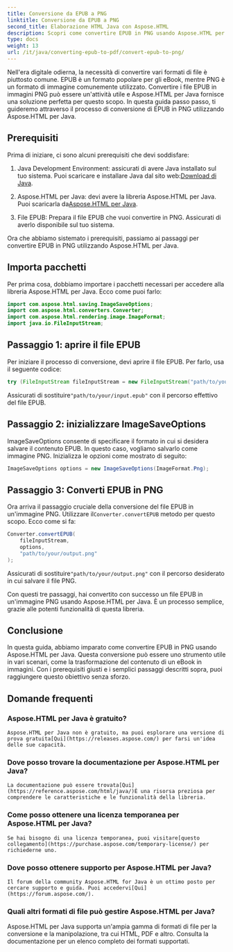```yaml
---
title: Conversione da EPUB a PNG
linktitle: Conversione da EPUB a PNG
second_title: Elaborazione HTML Java con Aspose.HTML
description: Scopri come convertire EPUB in PNG usando Aspose.HTML per Java. Segui la nostra guida passo dopo passo e rendi il contenuto del tuo eBook visivamente accattivante.
type: docs
weight: 13
url: /it/java/converting-epub-to-pdf/convert-epub-to-png/
---
```


Nell'era digitale odierna, la necessità di convertire vari formati di file è piuttosto comune. EPUB è un formato popolare per gli eBook, mentre PNG è un formato di immagine comunemente utilizzato. Convertire i file EPUB in immagini PNG può essere un'attività utile e Aspose.HTML per Java fornisce una soluzione perfetta per questo scopo. In questa guida passo passo, ti guideremo attraverso il processo di conversione di EPUB in PNG utilizzando Aspose.HTML per Java.

## Prerequisiti

Prima di iniziare, ci sono alcuni prerequisiti che devi soddisfare:

1.  Java Development Environment: assicurati di avere Java installato sul tuo sistema. Puoi scaricare e installare Java dal sito web:[Download di Java](https://www.oracle.com/java/technologies/javase-downloads.html).

2.  Aspose.HTML per Java: devi avere la libreria Aspose.HTML per Java. Puoi scaricarla da[Aspose.HTML per Java](https://releases.aspose.com/html/java/).

3. File EPUB: Prepara il file EPUB che vuoi convertire in PNG. Assicurati di averlo disponibile sul tuo sistema.

Ora che abbiamo sistemato i prerequisiti, passiamo ai passaggi per convertire EPUB in PNG utilizzando Aspose.HTML per Java.

## Importa pacchetti

Per prima cosa, dobbiamo importare i pacchetti necessari per accedere alla libreria Aspose.HTML per Java. Ecco come puoi farlo:

```java
import com.aspose.html.saving.ImageSaveOptions;
import com.aspose.html.converters.Converter;
import com.aspose.html.rendering.image.ImageFormat;
import java.io.FileInputStream;
```

## Passaggio 1: aprire il file EPUB

Per iniziare il processo di conversione, devi aprire il file EPUB. Per farlo, usa il seguente codice:

```java
try (FileInputStream fileInputStream = new FileInputStream("path/to/your/input.epub")) {
```

 Assicurati di sostituire`"path/to/your/input.epub"` con il percorso effettivo del file EPUB.

## Passaggio 2: inizializzare ImageSaveOptions

ImageSaveOptions consente di specificare il formato in cui si desidera salvare il contenuto EPUB. In questo caso, vogliamo salvarlo come immagine PNG. Inizializza le opzioni come mostrato di seguito:

```java
ImageSaveOptions options = new ImageSaveOptions(ImageFormat.Png);
```

## Passaggio 3: Converti EPUB in PNG

 Ora arriva il passaggio cruciale della conversione del file EPUB in un'immagine PNG. Utilizzare il`Converter.convertEPUB` metodo per questo scopo. Ecco come si fa:

```java
Converter.convertEPUB(
    fileInputStream,
    options,
    "path/to/your/output.png"
);
```

 Assicurati di sostituire`"path/to/your/output.png"` con il percorso desiderato in cui salvare il file PNG.

Con questi tre passaggi, hai convertito con successo un file EPUB in un'immagine PNG usando Aspose.HTML per Java. È un processo semplice, grazie alle potenti funzionalità di questa libreria.

## Conclusione

In questa guida, abbiamo imparato come convertire EPUB in PNG usando Aspose.HTML per Java. Questa conversione può essere uno strumento utile in vari scenari, come la trasformazione del contenuto di un eBook in immagini. Con i prerequisiti giusti e i semplici passaggi descritti sopra, puoi raggiungere questo obiettivo senza sforzo.

## Domande frequenti

### Aspose.HTML per Java è gratuito?
    Aspose.HTML per Java non è gratuito, ma puoi esplorare una versione di prova gratuita[Qui](https://releases.aspose.com/) per farsi un'idea delle sue capacità.

### Dove posso trovare la documentazione per Aspose.HTML per Java?
    La documentazione può essere trovata[Qui](https://reference.aspose.com/html/java/)È una risorsa preziosa per comprendere le caratteristiche e le funzionalità della libreria.

### Come posso ottenere una licenza temporanea per Aspose.HTML per Java?
    Se hai bisogno di una licenza temporanea, puoi visitare[questo collegamento](https://purchase.aspose.com/temporary-license/) per richiederne uno.

### Dove posso ottenere supporto per Aspose.HTML per Java?
    Il forum della community Aspose.HTML for Java è un ottimo posto per cercare supporto e guida. Puoi accedervi[Qui](https://forum.aspose.com/).

### Quali altri formati di file può gestire Aspose.HTML per Java?
   Aspose.HTML per Java supporta un'ampia gamma di formati di file per la conversione e la manipolazione, tra cui HTML, PDF e altro. Consulta la documentazione per un elenco completo dei formati supportati.